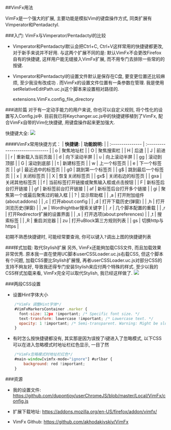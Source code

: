 ##VimFx用法

VimFx是一个强大的扩展, 主要功能是模拟Vim的键盘操作方式, 同类扩展有Vimperator和Pentadactyl. 

###入门: VimFx与Vimperator/Pentadactyl的比较
- Vimperator和Pentadactyl默认会把Ctrl+C, Ctrl+V这样常用的快捷键都更改, 对于新手来说并不好用. 与这两个扩展不同的是: 默认VimFx不会更改Firefox自有的快捷键, 这样用户能无缝接入VimFx扩展, 而不用专门去排除一些常的的按键.
- Vimperator和Pentadactyl的设置文件默认是保存在C盘, 要变更位置还比较麻烦, 至少我没有改成功 . 而VimFx的设置文件位置有一条参数在管理. 我是使用setRelativeEditPath.uc.js这个脚本来设置相对路径的.
    
    extensions.VimFx.config_file_directory

###进阶篇
对于有一定动手能力的用户来说, 你也可以自定义规则, 将个性化的设置写入Config.js中. 目前我已将Keychanger.uc.js中的快捷键移植到了VimFx, 配合VimFx自带的Vim化快捷键, 用键盘操作起来更加强大.

快捷键大全:
![](https://raw.githubusercontent.com/dupontjoy/userChrome.js-Collections-/master/CingFox/img/vimfx.jpg)

####VimFx常用快捷方式：
| **快捷键:**        | **功能說明:**                       |
| :--------------- | :------------------------------ |
| o           | 聚焦地址栏                     |
| O           | 聚焦搜索栏                     |
| H           | 后退                     |
| J           | 前进                     |
| r           | 重新载入当前页面                     |
| d           | 向下滚动半屏                     |
| u           | 向上滚动半屏                     |
| gg           | 滚动到顶部                     |
| G           | 滚动到底部                     |
| t           | 新建标签页                     |
| w           | 上一个标签页                     |
| e           | 下一个标签页                     |
| gl           | 最近选中的标签页                     |
| g0           | 跳到第一个标签页                     |
| g$           | 跳到最后一个标签页                     |
| x           | 关闭标签页                     |
| X           | 恢复关闭标签页                     |
| gx$           | 关闭右边的标签页                     |
| gxa           | 关闭其他标签页                     |
| f           | 当前标签打开链接或聚焦输入框或点击按钮                     |
| F           | 新标签后台打开链接                     |
| gf           | 新标签前台打开链接                     |
| af           | 新标签后台打开多个链接                     |
| gi           | 聚焦第一个或最后聚焦过的输入框                     |
| ?           | 显示帮助框                     |
| ,a           | 打开附加组件(about:addons)                     |
| ,c           | 打开about:config                   |
| ,d           | 打开下载历史(弹窗)                   |
| ,h           | 打开浏览历史(弹窗)                   |
| ,w           | Wordhightbar搜索关键字                   |
| .r           | 几个脚本配置的重载                   |
| ,r           | 打开Redirector扩展的设置界面                   |
| ,s           | 打开选项(about:preferences)                   |
| ,t           | 搜索标签                  |
| ,R           | 重启浏览器                   |
| zu           | 打开uBlock第三方规则列表                   |
| gs           | 切换http与https                   |

初期不熟悉快捷键时, 可能经常要查询, 你可以键入<kbd>?</kbd>调出上图的快捷键列表

###样式加载: 取代Stylish扩展
另外, VimFx还能夠加载CSS文件, 而且加载效果非常优秀. 原本我一直在使用UC脚本userCSSLoader.uc.js右载CSS, 但这个脚本有个问题, 加载CSS要比Stylish扩展慢, 再者userCSSLoader.uc.js对部分CSS的支持不夠友好, 导致我还得专门安装Stylish来应付两个特殊的样式. 至少以我的CSS样式加载来看, VimFx完全可以取代Stylish, 我已经这样做了.
![](https://raw.githubusercontent.com/dupontjoy/userChrome.js-Collections-/master/CingFox/img/vimfx-css.jpg)

###两段CSS设置
- 设置Hint字体大小

```javascript
    /*VimFx 调整Hint字体*/
    #VimFxMarkersContainer .marker {
      font-size: 12px !important; /* Specific font size. */
      text-transform: lowercase !important; /* Lowercase text. */
      opacity: 1 !important; /* Semi-transparent. Warning: Might be slow! */
    }
```

- 有时怎么按快捷键都没有, 其实那是因为误按了i键进入了忽略模式, 以下CSS可以在进入忽略模式时地址栏红色显示, 一目了然

```javascript
    /*VimFx忽略模式时地址栏红色*/
    #main-window[vimfx-mode="ignore"] #urlbar {
        background: red !important;
    }
```
  
###资源
- 我的设置文件:
https://github.com/dupontjoy/userChromeJS/blob/master/Local/VimFx/config.js

- 扩展下载地址:
https://addons.mozilla.org/en-US/firefox/addon/vimfx/

- VimFx Github:
https://github.com/akhodakivskiy/VimFx